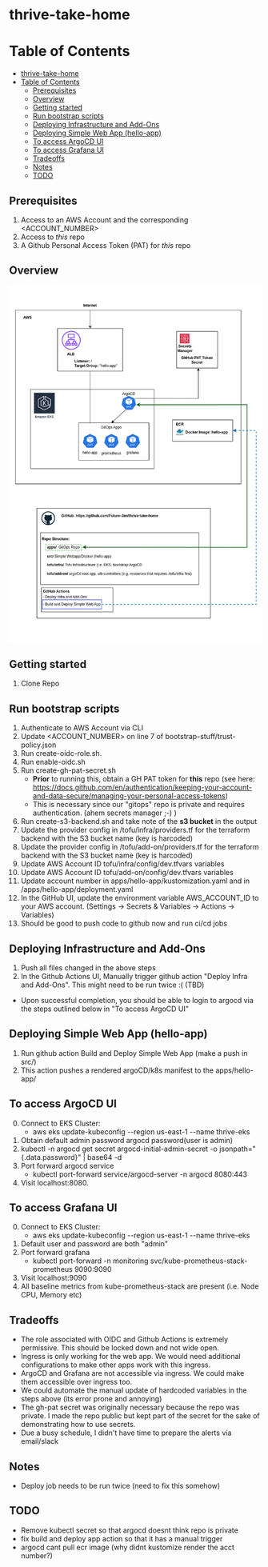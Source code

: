# thrive-take-home

# Table of Contents

- [thrive-take-home](#thrive-take-home)
- [Table of Contents](#table-of-contents)
  - [Prerequisites](#prerequisites)
  - [Overview](#overview)
  - [Getting started](#getting-started)
  - [Run bootstrap scripts](#run-bootstrap-scripts)
  - [Deploying Infrastructure and Add-Ons](#deploying-infrastructure-and-add-ons)
  - [Deploying Simple Web App (hello-app)](#deploying-simple-web-app-hello-app)
  - [To access ArgoCD UI](#to-access-argocd-ui)
  - [To access Grafana UI](#to-access-grafana-ui)
  - [Tradeoffs](#tradeoffs)
  - [Notes](#notes)
  - [TODO](#todo)

## Prerequisites
1. Access to an AWS Account and the corresponding <ACCOUNT_NUMBER>
2. Access to *this* repo 
3. A Github Personal Access Token (PAT) for *this* repo

## Overview
![Alt text](./images/architecture_diagram.png)

## Getting started
1. Clone Repo
  
## Run bootstrap scripts
1. Authenticate to AWS Account via CLI
2. Update <ACCOUNT_NUMBER> on line 7 of bootstrap-stuff/trust-policy.json
3. Run create-oidc-role.sh. 
4. Run enable-oidc.sh
5. Run create-gh-pat-secret.sh
    - __Prior__ to running this, obtain a GH PAT token for __this__ repo (see here: https://docs.github.com/en/authentication/keeping-your-account-and-data-secure/managing-your-personal-access-tokens)
    - This is necessary since our "gitops" repo is private and requires authentication. (ahem secrets manager ;-) )
6. Run create-s3-backend.sh and take note of the __s3 bucket__ in the output
7. Update the provider config in /tofu/infra/providers.tf for the terraform backend with the S3 bucket name (key is harcoded)
8. Update the provider config in /tofu/add-on/providers.tf for the terraform backend with the S3 bucket name (key is harcoded)
9. Update AWS Account ID tofu/infra/config/dev.tfvars variables
10. Update AWS Account ID tofu/add-on/config/dev.tfvars variables
11. Update account number in apps/hello-app/kustomization.yaml and in /apps/hello-app/deployment.yaml
12. In the GitHub UI, update the environment variable AWS_ACCOUNT_ID to your AWS account.  (Settings -> Secrets & Variables -> Actions -> Variables)
13. Should be good to push code to github now and run ci/cd jobs

## Deploying Infrastructure and Add-Ons
1. Push all files changed in the above steps
2. In the Github Actions UI, Manually trigger github action "Deploy Infra and Add-Ons". This might need to be run twice :( (TBD)
  - Upon successful completion, you should be able to login to argocd via the steps outlined below in "To access ArgoCD UI"

## Deploying Simple Web App (hello-app)
1. Run github action Build and Deploy Simple Web App (make a push in src/)
2. This action pushes a rendered argoCD/k8s manifest to the apps/hello-app/

## To access ArgoCD UI
0. Connect to EKS Cluster: 
   - aws eks update-kubeconfig   --region us-east-1   --name thrive-eks
1. Obtain default admin password argocd password(user is admin)
2. kubectl -n argocd get secret argocd-initial-admin-secret -o jsonpath="{.data.password}" | base64 -d
3. Port forward argocd service
   - kubectl port-forward service/argocd-server -n argocd 8080:443 
4. Visit localhost:8080.

## To access Grafana UI
0. Connect to EKS Cluster: 
   - aws eks update-kubeconfig   --region us-east-1   --name thrive-eks
1. Default user and password are both "admin"
2. Port forward grafana
    - kubectl port-forward -n monitoring svc/kube-prometheus-stack-prometheus 9090:9090
3. Visit localhost:9090
4. All baseline metrics from kube-prometheus-stack are present (i.e. Node CPU, Memory etc)


## Tradeoffs
- The role associated with OIDC and Github Actions is extremely permissive. This should be locked down and not wide open.
- Ingress is only working for the web app. We would need additional configurations to make other apps work with this ingress.
- ArgoCD and Grafana are not accessible via ingress. We could make them accessible over ingress too. 
- We could automate the manual update of hardcoded variables in the steps above (its error prone and annoying)
- The gh-pat secret was originally necessary because the repo was private. I made the repo public but kept part of the secret for the sake of demonstrating how to use secrets.
- Due a busy schedule, I didn't have time to prepare the alerts via email/slack
  

## Notes
- Deploy job needs to be run twice (need to fix this somehow)

## TODO
- Remove kubectl secret so that argocd doesnt think repo is private
- fix build and deploy app action so that it has a manual trigger
- argocd cant pull ecr image (why didnt kustomize render the acct number?)